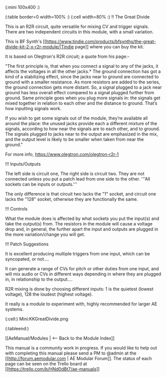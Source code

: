 (:mini 100x400 :)

(:table border=0 width=100% :)
(:cell width=80% :) 
!! The Great Divide

This is an R2R circuit, quite versatile for mixing CV and trigger signals. There are two independent circuits in this module, with a small variation.

This is BF Synth's [[https://www.tindie.com/products/bfsynths/the-great-divide-kit-2-x-r2r-module/|Tindie page]] where you can buy the kit.

It is based on Olegtron's R2R circuit; a quote from his page:-

"The first principle is, that when you connect a signal to any of the jacks, it affects the voltages in all the other jacks.* The ground connection has got a kind of a stabilizing effect, since the jacks near to ground are connected to ground with a smaller resistance. As more resistors are added to the series, the ground connection gets more distant. So, a signal plugged to a jack near ground has less overall effect compared to a signal plugged further from ground. Same principle goes when you plug more signals in: the signals get mixed together in relation to each other and the distance to ground. That’s how inputting signals work.

 

If you wish to get some signals out of the module, they’re available all around the place: the unused jacks provide each a different mixture of the signals, according to how near the signals are to each other, and to ground. The signals plugged to jacks near to the output are emphasized in the mix, and the output level is likely to be smaller when taken from near the ground."

​For more info, https://www.olegtron.com/olegtron-r2r-1

!!! Inputs/Outputs

The left side is circuit one, The right side is circuit two. They are not connected unless you put a patch lead from one side to the other. '''All sockets can be inputs or outputs.'''

The only difference is that circuit two lacks the "1" socket, and circuit one lacks the "128" socket, otherwise they are functionally the same.

!!! Controls

What the module does is affected by what sockets you put the input(s) and take the output(s) from. The resistors in the module will cause a voltage drop and, in general, the further apart the input and outputs are plugged in the more variation/change you will get.

!!! Patch Suggestions

It is excellent producing multiple triggers from one input, which can be syncopated, or not....

It can generate a range of CVs for pitch or other duties from one input, and will mix audio or CVs in different ways depending in where they are plugged in, in relationship to the output....

R2R mixing is done by choosing different inputs: 1 is the quietest (lowest voltage), 128 the loudest (highest voltage).

It really is a module to experiment with, highly recommended for larger AE systems. 

(:cell:) Mini:KKGreatDivide.png

(:tableend:)

[[AeManual/Modules | <-- Back to the Module Index]]

This manual is a community work in progress. If you would like to help out with completing this manual please send a PM to @admin at the [[http://forum.aemodular.com | AE Modular Forum]].  The status of each page can be seen on the Trello board at [[https://trello.com/b/HNd0dBt7/ae-manuals]]



